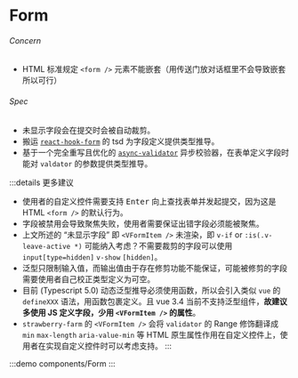 # Form

###### Concern

- HTML 标准规定 `<form />` 元素不能嵌套（用传送门放对话框里不会导致嵌套所以可行）

###### Spec

- 未显示字段会在提交时会被自动裁剪。
- 搬运 [`react-hook-form`](https://www.npmjs.com/package/react-hook-form) 的 tsd 为字段定义提供类型推导。
- 基于一个完全重写且优化的 [`async-validator`](https://github.com/yiminghe/async-validator) 异步校验器，在表单定义字段时能对 `valdator` 的参数提供类型推导。

:::details 更多建议
  - 使用者的自定义控件需要支持 <kbd>Enter</kbd> 向上查找表单并发起提交，因为这是 HTML `<form />` 的默认行为。
  - 字段被禁用会导致聚焦失败，使用者需要保证出错字段必须能被聚焦。
  - 上文所述的 “未显示字段” 即 `<VFormItem />` 未渲染，即 `v-if` or `:is(.v-leave-active *)` 可能纳入考虑？不需要裁剪的字段可以使用 `input[type=hidden]` `v-show` `[hidden]`。
  - 泛型只限制输入值，而输出值由于存在修剪功能不能保证，可能被修剪的字段需要使用者自己校正类型定义为可空。
  - 目前 (Typescript 5.0) 动态泛型推导必须使用函数，所以会引入类似 `vue` 的 `defineXXX` 语法，用函数包裹定义。且 vue 3.4 当前不支持泛型组件，**故建议多使用 JS 定义字段，少用 `<VFormItem />` 的属性**。
  - `strawberry-farm` 的 `<VFormItem />` 会将 `validator` 的 Range 修饰翻译成 `min` `max-length` `aria-value-min` 等 HTML 原生属性作用在自定义控件上，使用者在实现自定义控件时可以考虑支持。
:::

:::demo components/Form
:::
